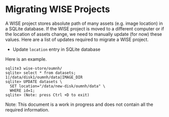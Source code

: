 # Migrating WISE Projects
A WISE project stores absolute path of many assets (e.g. image location) in a SQLite database. If the WISE project is moved to a different computer or if the location of assets change, we need to manually update (for now) these values. Here are a list of updates required to migrate a WISE project.

* Update `location` entry in SQLite database

Here is an example.

```
sqlite3 wise-store/oumnh/
sqlite> select * from datasets;
1|/data/disk1/oumnh/data|IMAGE_DIR
sqlite> UPDATE datasets \
  SET location="/data/new-disk/oumnh/data" \
  WHERE id=1;
sqlite> (Note: press Ctrl +D to exit)
```

Note: This document is a work in progress and does not contain all the required information.
